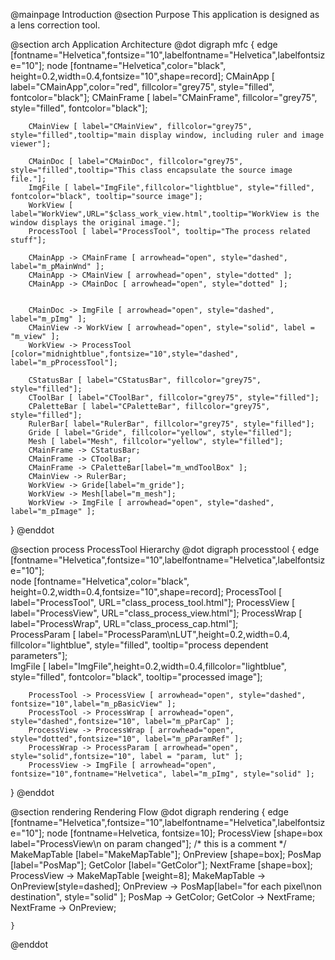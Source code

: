 @mainpage Introduction
@section Purpose
This application is designed as a lens correction tool.

@section arch Application Architecture
@dot
  digraph mfc {
		edge [fontname="Helvetica",fontsize="10",labelfontname="Helvetica",labelfontsize="10"];
		node [fontname="Helvetica",color="black", height=0.2,width=0.4,fontsize="10",shape=record];
		CMainApp [ label="CMainApp",color="red", fillcolor="grey75", style="filled", fontcolor="black"];
		CMainFrame [ label="CMainFrame", fillcolor="grey75", style="filled", fontcolor="black"];
			
		CMainView [ label="CMainView", fillcolor="grey75", style="filled",tooltip="main display window, including ruler and image viewer"];	  
		
		CMainDoc [ label="CMainDoc", fillcolor="grey75", style="filled",tooltip="This class encapsulate the source image file."];	 
		ImgFile [ label="ImgFile",fillcolor="lightblue", style="filled", fontcolor="black", tooltip="source image"];	   
		WorkView [ label="WorkView",URL="$class_work_view.html",tooltip="WorkView is the window displays the original image."];	 	   
		ProcessTool [ label="ProcessTool", tooltip="The process related stuff"];
		
		CMainApp -> CMainFrame [ arrowhead="open", style="dashed", label="m_pMainWnd" ];
		CMainApp -> CMainView [ arrowhead="open", style="dotted" ];
		CMainApp -> CMainDoc [ arrowhead="open", style="dotted" ];	

		
		CMainDoc -> ImgFile [ arrowhead="open", style="dashed", label="m_pImg" ];		   
		CMainView -> WorkView [ arrowhead="open", style="solid", label = "m_view" ];	
		WorkView -> ProcessTool [color="midnightblue",fontsize="10",style="dashed", label="m_pProcessTool"];	

		CStatusBar [ label="CStatusBar", fillcolor="grey75", style="filled"];
		CToolBar [ label="CToolBar", fillcolor="grey75", style="filled"];
		CPaletteBar [ label="CPaletteBar", fillcolor="grey75", style="filled"];
		RulerBar[ label="RulerBar", fillcolor="grey75", style="filled"];
		Gride [ label="Gride", fillcolor="yellow", style="filled"];
		Mesh [ label="Mesh", fillcolor="yellow", style="filled"];
		CMainFrame -> CStatusBar;
		CMainFrame -> CToolBar;
		CMainFrame -> CPaletteBar[label="m_wndToolBox" ];   
		CMainView -> RulerBar;
		WorkView -> Gride[label="m_gride"];
		WorkView -> Mesh[label="m_mesh"];
		WorkView -> ImgFile [ arrowhead="open", style="dashed", label="m_pImage" ];
   }
@enddot 
		
@section process ProcessTool Hierarchy
@dot
   digraph processtool {
		edge [fontname="Helvetica",fontsize="10",labelfontname="Helvetica",labelfontsize="10"];   
		node [fontname="Helvetica",color="black", height=0.2,width=0.4,fontsize="10",shape=record];
		ProcessTool [ label="ProcessTool", URL="class_process_tool.html"];
		ProcessView [ label="ProcessView", URL="class_process_view.html"];
		ProcessWrap [ label="ProcessWrap", URL="class_process_cap.html"];	
		ProcessParam [ label="ProcessParam\nLUT",height=0.2,width=0.4, fillcolor="lightblue", style="filled", tooltip="process dependent parameters"];	 
		ImgFile [ label="ImgFile",height=0.2,width=0.4,fillcolor="lightblue", style="filled", fontcolor="black", tooltip="processed image"];	   

		ProcessTool -> ProcessView [ arrowhead="open", style="dashed", fontsize="10",label="m_pBasicView" ];
		ProcessTool -> ProcessWrap [ arrowhead="open", style="dashed",fontsize="10", label="m_pParCap" ];	   
		ProcessView -> ProcessWrap [ arrowhead="open", style="dotted",fontsize="10", label="m_pParamRef" ];	
		ProcessWrap -> ProcessParam [ arrowhead="open", style="solid",fontsize="10", label = "param, lut" ];	 
		ProcessView -> ImgFile [ arrowhead="open", fontsize="10",fontname="Helvetica", label="m_pImg", style="solid" ];	
	  
   }
@enddot
	
@section rendering Rendering Flow
@dot
	digraph rendering {
		edge [fontname="Helvetica",fontsize="10",labelfontname="Helvetica",labelfontsize="10"];
		node [fontname=Helvetica, fontsize=10];
		ProcessView [shape=box label="ProcessView\n on param changed"]; /* this is a comment */
		MakeMapTable [label="MakeMapTable"];
		OnPreview [shape=box];
		PosMap [label="PosMap"];
		GetColor [label="GetColor"];
		NextFrame [shape=box];
		ProcessView -> MakeMapTable [weight=8];
		MakeMapTable -> OnPreview[style=dashed]; 
		OnPreview -> PosMap[label="for each pixel\non destination", style="solid" ]; 
		PosMap -> GetColor;
		GetColor -> NextFrame;
		NextFrame -> OnPreview;

	}

@enddot